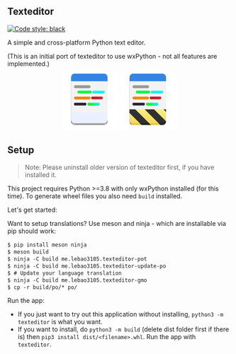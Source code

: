 ## Texteditor
[![Code style: black](https://img.shields.io/badge/code%20style-black-000000.svg)](https://github.com/psf/black)

A simple and cross-platform Python text editor.

(This is an initial port of texteditor to use wxPython - not all features are implemented.)

<div align="center">
    <img src="texteditor/icons/texteditor.png">
    <img src="texteditor/icons/texteditor.Devel.png">
</div>

## Setup
> Note: Please uninstall older version of texteditor first, if you have installed it.

This project requires Python >=3.8 with only wxPython installed (for this time). To generate wheel files you also need ```build``` installed.

Let's get started:

Want to setup translations? Use meson and ninja - which are installable via pip should work:
```
$ pip install meson ninja
$ meson build
$ ninja -C build me.lebao3105.texteditor-pot
$ ninja -C build me.lebao3105.texteditor-update-po
$ # Update your language translation
$ ninja -C build me.lebao3105.texteditor-gmo
$ cp -r build/po/* po/
```
Run the app:
* If you just want to try out this application without installing, ```python3 -m texteditor``` is what you want.
* If you want to install, do ```python3 -m build``` (delete dist folder first if there is) then ```pip3 install dist/<filename>.whl```. Run the app with ```texteditor```.